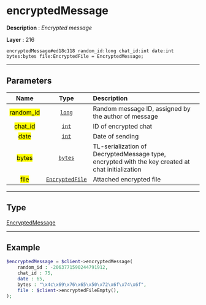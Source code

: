 # encryptedMessage

**Description** : *Encrypted message*

**Layer** : 216

```tl
encryptedMessage#ed18c118 random_id:long chat_id:int date:int bytes:bytes file:EncryptedFile = EncryptedMessage;
```

---

## Parameters

| Name | Type | Description |
| :---: | :---: | :--- |
| <mark>random_id</mark> | [`long`](type/long) | Random message ID, assigned by the author of message |
| <mark>chat_id</mark> | [`int`](type/int) | ID of encrypted chat |
| <mark>date</mark> | [`int`](type/int) | Date of sending |
| <mark>bytes</mark> | [`bytes`](type/bytes) | TL-serialization of DecryptedMessage type, encrypted with the key created at chat initialization |
| <mark>file</mark> | [`EncryptedFile`](type/EncryptedFile) | Attached encrypted file |

---

## Type

[EncryptedMessage](type/EncryptedMessage)

---

## Example

```php
$encryptedMessage = $client->encryptedMessage(
	random_id : -2063771590244791912,
	chat_id : 75,
	date : 65,
	bytes : "\x4c\x69\x76\x65\x50\x72\x6f\x74\x6f",
	file : $client->encryptedFileEmpty(),
);
```